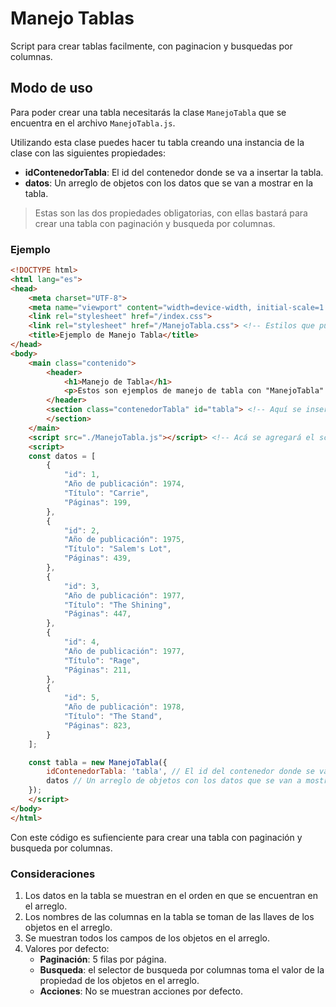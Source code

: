 # Manejo Tablas
Script para crear tablas facilmente, con paginacion y busquedas por columnas.

## Modo de uso
Para poder crear una tabla necesitarás la clase `ManejoTabla` que se encuentra en el archivo `ManejoTabla.js`.

Utilizando esta clase puedes hacer tu tabla creando una instancia de la clase con las siguientes propiedades:
- **idContenedorTabla**: El id del contenedor donde se va a insertar la tabla.
- **datos**: Un arreglo de objetos con los datos que se van a mostrar en la tabla.
> Estas son las dos propiedades obligatorias, con ellas bastará para crear una tabla con paginación y busqueda por columnas.

### Ejemplo
```html
<!DOCTYPE html>
<html lang="es">
<head>
    <meta charset="UTF-8">
    <meta name="viewport" content="width=device-width, initial-scale=1.0">
    <link rel="stylesheet" href="/index.css">
    <link rel="stylesheet" href="/ManejoTabla.css"> <!-- Estilos que puedes utilizar para la tabla. Estos se aplican a la clase "contenedorTabla" de este ejemplo. -->
    <title>Ejemplo de Manejo Tabla</title>
</head>
<body>
    <main class="contenido">
        <header>
            <h1>Manejo de Tabla</h1>
            <p>Estos son ejemplos de manejo de tabla con "ManejoTabla".</p>
        </header>
        <section class="contenedorTabla" id="tabla"> <!-- Aquí se insertará la tabla. -->
        </section>
    </main>
    <script src="./ManejoTabla.js"></script> <!-- Acá se agregará el script de ManejoTabla para tener acceso a la clase. -->
    <script>
    const datos = [
        {
            "id": 1,
            "Año de publicación": 1974,
            "Título": "Carrie",
            "Páginas": 199,
        },
        {
            "id": 2,
            "Año de publicación": 1975,
            "Título": "Salem's Lot",
            "Páginas": 439,
        },
        {
            "id": 3,
            "Año de publicación": 1977,
            "Título": "The Shining",
            "Páginas": 447,
        },
        {
            "id": 4,
            "Año de publicación": 1977,
            "Título": "Rage",
            "Páginas": 211,
        },
        {
            "id": 5,
            "Año de publicación": 1978,
            "Título": "The Stand",
            "Páginas": 823,
        }
    ];

    const tabla = new ManejoTabla({
        idContenedorTabla: 'tabla', // El id del contenedor donde se va a insertar la tabla
        datos // Un arreglo de objetos con los datos que se van a mostrar en la tabla
    });
    </script>
</body>
</html>
```
Con este código es sufienciente para crear una tabla con paginación y busqueda por columnas. 
### Consideraciones
1. Los datos en la tabla se muestran en el orden en que se encuentran en el arreglo.
2. Los nombres de las columnas en la tabla se toman de las llaves de los objetos en el arreglo.
3. Se muestran todos los campos de los objetos en el arreglo.
4. Valores por defecto:
    - **Paginación**: 5 filas por página.
    - **Busqueda**: el selector de busqueda por columnas toma el valor de la propiedad de los objetos en el arreglo.
    - **Acciones**: No se muestran acciones por defecto.
